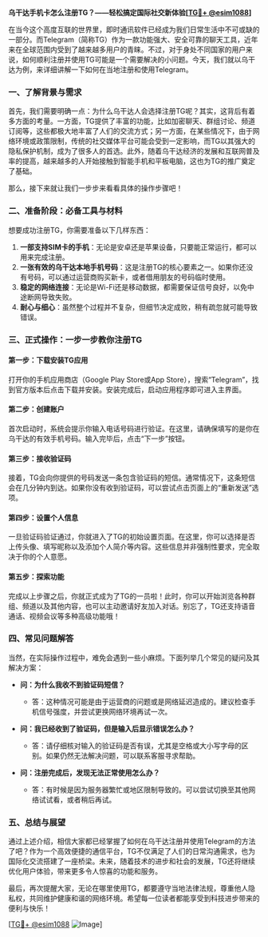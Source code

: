 **乌干达手机卡怎么注册TG？——轻松搞定国际社交新体验[[TG💪+ @esim1088](https://t.me/s/esim1088)]**

在当今这个高度互联的世界里，即时通讯软件已经成为我们日常生活中不可或缺的一部分。而Telegram（简称TG）作为一款功能强大、安全可靠的聊天工具，近年来在全球范围内受到了越来越多用户的青睐。不过，对于身处不同国家的用户来说，如何顺利注册并使用TG可能是一个需要解决的小问题。今天，我们就以乌干达为例，来详细讲解一下如何在当地注册和使用Telegram。

### 一、了解背景与需求

首先，我们需要明确一点：为什么乌干达人会选择注册TG呢？其实，这背后有着多方面的考量。一方面，TG提供了丰富的功能，比如加密聊天、群组讨论、频道订阅等，这些都极大地丰富了人们的交流方式；另一方面，在某些情况下，由于网络环境或政策限制，传统的社交媒体平台可能会受到一定影响，而TG以其强大的隐私保护机制，成为了很多人的首选。此外，随着乌干达经济的发展和互联网普及率的提高，越来越多的人开始接触到智能手机和平板电脑，这也为TG的推广奠定了基础。

那么，接下来就让我们一步步来看看具体的操作步骤吧！

### 二、准备阶段：必备工具与材料

想要成功注册TG，你需要准备以下几样东西：

1. **一部支持SIM卡的手机**：无论是安卓还是苹果设备，只要能正常运行，都可以用来完成注册。
2. **一张有效的乌干达本地手机号码**：这是注册TG的核心要素之一。如果你还没有号码，可以通过运营商购买新卡，或者借用朋友的号码临时使用。
3. **稳定的网络连接**：无论是Wi-Fi还是移动数据，都需要保证信号良好，以免中途断网导致失败。
4. **耐心与细心**：虽然整个过程并不复杂，但细节决定成败，稍有疏忽就可能导致错误。

### 三、正式操作：一步一步教你注册TG

#### 第一步：下载安装TG应用

打开你的手机应用商店（Google Play Store或App Store），搜索“Telegram”，找到官方版本后点击下载并安装。安装完成后，启动应用程序即可进入主界面。

#### 第二步：创建账户

首次启动时，系统会提示你输入电话号码进行验证。在这里，请确保填写的是你在乌干达的有效手机号码。输入完毕后，点击“下一步”按钮。

#### 第三步：接收验证码

接着，TG会向你提供的号码发送一条包含验证码的短信。通常情况下，这条短信会在几分钟内到达。如果你没有收到验证码，可以尝试点击页面上的“重新发送”选项。

#### 第四步：设置个人信息

一旦验证码验证通过，你就进入了TG的初始设置页面。在这里，你可以选择是否上传头像、填写昵称以及添加个人简介等内容。这些信息并非强制性要求，完全取决于你的个人意愿。

#### 第五步：探索功能

完成以上步骤之后，你就正式成为了TG的一员啦！此时，你可以开始浏览各种群组、频道以及其他内容，也可以主动邀请好友加入对话。别忘了，TG还支持语音通话、视频会议等多种高级功能哦！

### 四、常见问题解答

当然，在实际操作过程中，难免会遇到一些小麻烦。下面列举几个常见的疑问及其解决方案：

- **问：为什么我收不到验证码短信？**
  - 答：这种情况可能是由于运营商的问题或是网络延迟造成的。建议检查手机信号强度，并尝试更换网络环境再试一次。

- **问：我已经收到了验证码，但是输入后显示错误怎么办？**
  - 答：请仔细核对输入的验证码是否有误，尤其是空格或大小写字母的区别。如果仍然无法解决问题，可以联系客服寻求帮助。

- **问：注册完成后，发现无法正常使用怎么办？**
  - 答：有时候是因为服务器繁忙或地区限制导致的。可以尝试切换至其他网络试试看，或者稍后再试。

### 五、总结与展望

通过上述介绍，相信大家都已经掌握了如何在乌干达注册并使用Telegram的方法了吧？作为一个高效便捷的通信平台，TG不仅满足了人们的日常沟通需求，也为国际化交流搭建了一座桥梁。未来，随着技术的进步和社会的发展，TG还将继续优化用户体验，带来更多令人惊喜的功能和服务。

最后，再次提醒大家，无论在哪里使用TG，都要遵守当地法律法规，尊重他人隐私权，共同维护健康和谐的网络环境。希望每一位读者都能享受到科技进步带来的便利与快乐！

[[TG💪+ @esim1088](https://t.me/s/esim1088) ![Image](https://i.postimg.cc/4NQfJmqS/Snipaste-2025-05-13-00-14-12.png)]